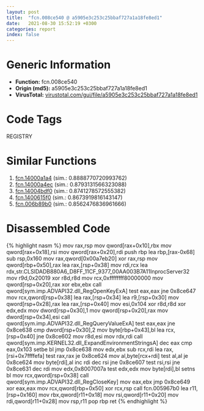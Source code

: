 ```yaml
---
layout: post
title:  "fcn.008ce540 @ a5905e3c253c25bbaf727a1a18fe8ed1"
date:   2021-08-30 15:52:19 +0300
categories: report
index: false
---
```


# Generic Information
- **Function:** fcn.008ce540
- **Origin (md5):** a5905e3c253c25bbaf727a1a18fe8ed1
- **VirusTotal:** [virustotal.com/gui/file/a5905e3c253c25bbaf727a1a18fe8ed1][virustotal_ref]

# Code Tags
<span class="tag" id="REGISTRY">REGISTRY</span>


# Similar Functions

1. [fcn.14000a1a4][similar_1_ref] (sim.: 0.8888770720993762)
2. [fcn.14000a4ec][similar_2_ref] (sim.: 0.8793131566323088)
3. [fcn.14004bdf0][similar_3_ref] (sim.: 0.8741278572555382)
4. [fcn.1400615f0][similar_4_ref] (sim.: 0.8673919816143147)
5. [fcn.006b89b0][similar_5_ref] (sim.: 0.8562476836961666)


# Disassembled Code

{% highlight nasm %}
mov rax,rsp
mov qword[rax+0x10],rbx
mov qword[rax+0x18],rsi
mov qword[rax+0x20],rdi
push rbp
lea rbp,[rax-0x68]
sub rsp,0x160
mov rax,qword[0x00a7eb20]
xor rax,rsp
mov qword[rbp+0x50],rax
lea rax,[rsp+0x38]
mov rdi,rcx
lea rdx,str.CLSIDADB880A6_D8FF_11CF_9377_00AA003B7A11InprocServer32
mov r9d,0x20019
xor r8d,r8d
mov rcx,0xffffffff80000000
mov qword[rsp+0x20],rax
xor ebx,ebx
call qword[sym.imp.ADVAPI32.dll_RegOpenKeyExA]
test eax,eax
jne 0x8ce647
mov rcx,qword[rsp+0x38]
lea rax,[rsp+0x34]
lea r9,[rsp+0x30]
mov qword[rsp+0x28],rax
lea rax,[rsp+0x40]
mov esi,0x104
xor r8d,r8d
xor edx,edx
mov dword[rsp+0x30],1
mov qword[rsp+0x20],rax
mov dword[rsp+0x34],esi
call qword[sym.imp.ADVAPI32.dll_RegQueryValueExA]
test eax,eax
jne 0x8ce638
cmp dword[rsp+0x30],2
mov byte[rbp+0x43],bl
lea rcx,[rsp+0x40]
jne 0x8ce602
mov r8d,esi
mov rdx,rdi
call qword[sym.imp.KERNEL32.dll_ExpandEnvironmentStringsA]
dec eax
cmp eax,0x103
setbe bl
jmp 0x8ce638
mov edx,ebx
sub rcx,rdi
lea rax,[rsi+0x7ffffefa]
test rax,rax
je 0x8ce624
mov al,byte[rcx+rdi]
test al,al
je 0x8ce624
mov byte[rdi],al
inc rdi
dec rsi
jne 0x8ce607
test rsi,rsi
jne 0x8ce631
dec rdi
mov edx,0x8007007a
test edx,edx
mov byte[rdi],bl
setns bl
mov rcx,qword[rsp+0x38]
call qword[sym.imp.ADVAPI32.dll_RegCloseKey]
mov eax,ebx
jmp 0x8ce649
xor eax,eax
mov rcx,qword[rbp+0x50]
xor rcx,rsp
call fcn.005967b0
lea r11,[rsp+0x160]
mov rbx,qword[r11+0x18]
mov rsi,qword[r11+0x20]
mov rdi,qword[r11+0x28]
mov rsp,r11
pop rbp
ret
{% endhighlight %}


[similar_1_ref]: /report/fcn.14000a1a4@c4af5ec7826361dc5a22db79be296638
[similar_2_ref]: /report/fcn.14000a4ec@c4af5ec7826361dc5a22db79be296638
[similar_3_ref]: /report/fcn.14004bdf0@3bee9e0608c478ffce0d10559aae732b
[similar_4_ref]: /report/fcn.1400615f0@3bee9e0608c478ffce0d10559aae732b
[similar_5_ref]: /report/fcn.006b89b0@c92f0480e2fbc88393d2c65c08a235e0
[virustotal_ref]: https://www.virustotal.com/gui/file/a5905e3c253c25bbaf727a1a18fe8ed1